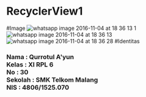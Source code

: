 # RecyclerView1
#Image
![whatsapp image 2016-11-04 at 18 36 13 1](https://cloud.githubusercontent.com/assets/22120736/20004342/6b7bc3c0-a2be-11e6-8d3a-80150b97a133.jpeg)
![whatsapp image 2016-11-04 at 18 36 13](https://cloud.githubusercontent.com/assets/22120736/20004343/6b803932-a2be-11e6-8934-3b5559e38fe9.jpeg)
![whatsapp image 2016-11-04 at 18 36 28](https://cloud.githubusercontent.com/assets/22120736/20004344/6b867b94-a2be-11e6-9637-59af42394a85.jpeg)
#Identitas
<h3>Nama : Qurrotul A'yun <br>
Kelas : XI RPL 6 <br>
No : 30<br>
Sekolah : SMK Telkom Malang
<br> NIS : 4806/1525.070
</h3>
